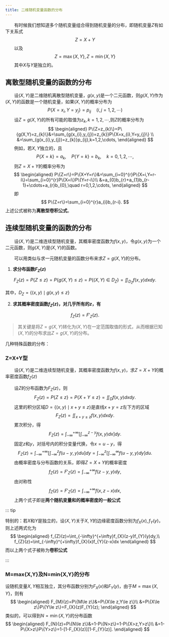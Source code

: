 ```yaml
---
title: 二维随机变量函数的分布
---
```


&emsp;&emsp;有时候我们想知道多个随机变量组合得到随机变量的分布，即随机变量$Z$有如下关系式
$$
Z=X+Y
$$
&emsp;&emsp;以及
$$
Z=\max\{X,Y\},Z=\min\{X,Y\}
$$
&emsp;&emsp;其中$X$与$Y$是独立的。

## 离散型随机变量的函数的分布

&emsp;&emsp;设$(X,Y)$是二维随机离散型随机变量，$g(x,y)$是一个二元函数，则$g(X,Y)$作为$(X,Y)$的函数是一个随机变量，如果$(X,Y)$的概率分布为
$$
P\{X=x_{i},Y=y_{j}\}=p_{ij}\quad (i,j=1,2,\cdots)
$$
&emsp;&emsp;设$Z=g(X,Y)$的所有可能的取值为$z_{k},k=1,2,\cdots,$则$Z$的概率分布为
$$
\begin{aligned}
P\{Z=z_{k}\}=P\{g(X,Y)=z_{k}\}&=\sum_{g(x_{i},y_{j})=z_{k}}P\{X=x_{i},Y=y_{j}\} \\
&=\sum_{g(x_{i},y_{j})=z_{k}}p_{ij},k=1,2,\cdots,
\end{aligned}
$$
&emsp;&emsp;例如，若$X,Y$独立的，且
$$
P\{X=k\}=a_{k},\quad P\{Y=k\}=b_{k},\quad k=0,1,2,\cdots,
$$
&emsp;&emsp;则$Z=X+Y$的概率分布为
$$
\begin{aligned}
P\{Z=r\}=P\{X+Y=r\}&=\sum_{i=0}^{r}P\{X=i,Y=r-i\}=\sum_{i=0}^{r}P\{X=i\}P\{Y=r-i\}\\
&=a_{0}b_{r}+a_{1}b_{r-1}+\cdots+a_{r}b_{0},\quad r=0,1,2,\cdots,
\end{aligned}
$$
&emsp;&emsp;即
$$
P\{Z=r\}=\sum_{i=0}^{r}a_{i}b_{r-i}.
$$
上述公式被称为**离散型卷积公式**。

## 连续型随机变量的函数的分布

&emsp;&emsp;设$(X,Y)$是二维连续型随机变量，其概率密度函数为$f(x,y)$，令$g(x,y)$为一个二元函数，则$g(X,Y)$是$(X,Y)$的函数。

&emsp;&emsp;可以用类似与求一元随机变量的函数分布来求$Z=g(X,Y)$的分布。

1. **求分布函数$F_{Z}(z)$**

$$
F_{Z}(z)=P\{Z\le z\}=P\{g(X,Y)\le z\}=P\{(X,Y)\in D_{Z}\}=\iint_{D_{Z}}f(x,y)dxdy.
$$

其中，$D_{Z}=\{(x,y)\mid g(x,y)\le z\}$

2. **求其概率密度函数$f_{Z}(z)$，对几乎所有的$z$，有**

$$
f_{Z}(z)=F'_{Z}(z).
$$

> 其关键是将$Z=g(X,Y)$转化为$(X,Y)$在一定范围取值的形式，从而根据已知$(X,Y)$的分布求出$Z=g(X,Y)$的分布。

几种特殊函数的分布：

### **Z=X+Y型**

&emsp;&emsp;设$(X,Y)$是二维连续型随机变量，其概率密度函数为$f(x,y)$，求$Z=X+Y$的概率密度函数$f_{Z}(z)$

&emsp;&emsp;设$Z$的分布函数为$F_{Z}(z)$，则
$$
F_{Z}(z)=P\{Z\le z\}=P\{X+Y\le z\}=\iint_{D}f(x,y)dxdy.
$$
&emsp;&emsp;这里的积分区域$D=\{(x,y)\mid x+y\le z\}$是直线$x+y=z$左下方的区域
$$
F_{Z}(z)=\iint_{x+y\le z}f(x,y)dxdy.
$$
&emsp;&emsp;累次积分，得
$$
F_{Z}(z)=\int_{-\infty}^{+\infty}\left[\int_{-\infty}^{z-y}f(x,y)dx \right]dy.
$$
&emsp;&emsp;固定$z$和$y$，对括号内的积分变量代换，令$x=u-y$，得
$$
F_{Z}(z)=\int_{-\infty}^{+\infty}\left[\int_{-\infty}^{z}f(u-y,y)du \right]dy=\int_{-\infty}^{z}\left[\int_{-\infty}^{\infty}f(u-y,y)dy\right]du.
$$
&emsp;&emsp;由概率密度与分布函数的关系，即得$Z=X+Y$的概率密度
$$
f_{Z}(z)=F'_{Z}(z)=\int_{-\infty}^{+\infty}f(z-y,y)dy,
$$
&emsp;&emsp;由对称性
$$
f_{Z}(z)=F'_{Z}(z)=\int_{-\infty}^{+\infty}f(x,z-x)dx,
$$
&emsp;&emsp;上两个式子即是**两个随机变量和的概率密度的一般公式**

::: tip

特别的：若$X$和$Y$是独立的，设$(X,Y)$关于$X,Y$的边缘密度函数分别为$f_{X}(x),f_{Y}(y)$，则上述两式化为
$$
\begin{aligned}
f_{Z}(z)=\int_{-\infty}^{+\infty}f_{X}(z-y)f_{Y}(y)dy,\\
f_{Z}(z)=\int_{-\infty}^{+\infty}f_{X}(x)f_{Y}(z-x)dx
\end{aligned}
$$
而以上两个式子被称为**卷积公式**

:::

### M=max{X,Y}及N=min{X,Y}的分布

设随机变量$X,Y$相互独立，其分布函数分别为$F_{X}(x)$和$F_{Y}(y)$，由于$M=\max\{X,Y\}$，则有
$$
\begin{aligned}
F_{M}(z)=P\{M\le z\}&=P\{X\le z,Y\le z\}\\
&=P\{X\le z\}P\{Y\le z\}=F_{X}(z)F_{Y}(z);
\end{aligned}
$$
类似的，可以得到$N=\min\{X,Y\}$的分布函数
$$
\begin{aligned}
F_{N}(z)=P\{N\le z\}&=1-P\{N>z\}=1-P\{X>z,Y>z\}\\
&=1-P\{X>z\}P\{Y>z\}=1-[1-F_{X}(z)][1-F_{Y}(z)].
\end{aligned}
$$
